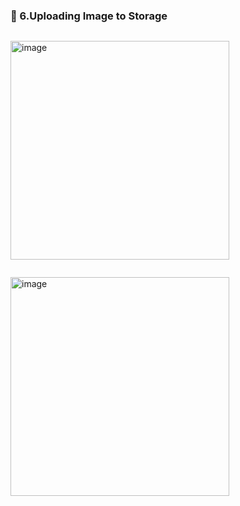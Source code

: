 ### 🔷 6.Uploading Image to Storage

```swift

```

<img width="350" alt="image" src="">

```swift

```

<img width="350" alt="image" src="">
